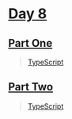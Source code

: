 # [Day 8](https://adventofcode.com/2023/day/8)

## [Part One](https://adventofcode.com/2023/day/8#part1)

> [TypeScript](/solutions/typescript/2023/08/src/p1.ts)

## [Part Two](https://adventofcode.com/2023/day/8#part2)

> [TypeScript](/solutions/typescript/2023/08/src/p2.ts)
